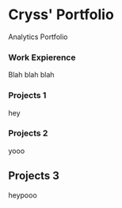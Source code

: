 # Cryss' Portfolio
Analytics Portfolio

### Work Expierence
Blah
blah 
blah


### Projects 1

hey


### Projects 2

yooo

## Projects 3

heypooo


